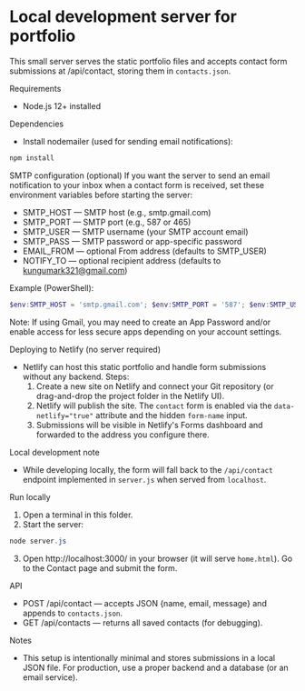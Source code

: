 # Local development server for portfolio

This small server serves the static portfolio files and accepts contact form submissions at /api/contact, storing them in `contacts.json`.

Requirements
- Node.js 12+ installed

Dependencies
- Install nodemailer (used for sending email notifications):

```powershell
npm install
```

SMTP configuration (optional)
If you want the server to send an email notification to your inbox when a contact form is received, set these environment variables before starting the server:

- SMTP_HOST — SMTP host (e.g., smtp.gmail.com)
- SMTP_PORT — SMTP port (e.g., 587 or 465)
- SMTP_USER — SMTP username (your SMTP account email)
- SMTP_PASS — SMTP password or app-specific password
- EMAIL_FROM — optional From address (defaults to SMTP_USER)
- NOTIFY_TO — optional recipient address (defaults to kungumark321@gmail.com)

Example (PowerShell):

```powershell
$env:SMTP_HOST = 'smtp.gmail.com'; $env:SMTP_PORT = '587'; $env:SMTP_USER = 'you@example.com'; $env:SMTP_PASS = 'yourpassword'; node server.js
```

Note: If using Gmail, you may need to create an App Password and/or enable access for less secure apps depending on your account settings.

Deploying to Netlify (no server required)
- Netlify can host this static portfolio and handle form submissions without any backend. Steps:
	1. Create a new site on Netlify and connect your Git repository (or drag-and-drop the project folder in the Netlify UI).
	2. Netlify will publish the site. The `contact` form is enabled via the `data-netlify="true"` attribute and the hidden `form-name` input.
	3. Submissions will be visible in Netlify's Forms dashboard and forwarded to the address you configure there.

Local development note
- While developing locally, the form will fall back to the `/api/contact` endpoint implemented in `server.js` when served from `localhost`.

Run locally
1. Open a terminal in this folder.
2. Start the server:

```powershell
node server.js
```

3. Open http://localhost:3000/ in your browser (it will serve `home.html`). Go to the Contact page and submit the form.

API
- POST /api/contact — accepts JSON {name, email, message} and appends to `contacts.json`.
- GET /api/contacts — returns all saved contacts (for debugging).

Notes
- This setup is intentionally minimal and stores submissions in a local JSON file. For production, use a proper backend and a database (or an email service).
